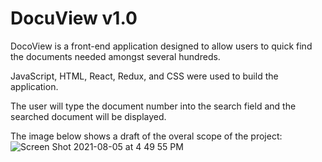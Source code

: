 
# DocuView v1.0

DocoView is a front-end application designed to allow users to quick find the documents needed amongst several hundreds.

JavaScript, HTML, React, Redux, and CSS were used to build the application.

The user will type the document number into the search field and the searched document will be displayed.

The image below shows a draft of the overal scope of the project:
![Screen Shot 2021-08-05 at 4 49 55 PM](https://user-images.githubusercontent.com/78455960/128426009-714399b9-1a90-4c69-a1c6-21802083e779.png)
